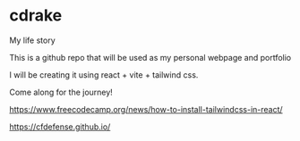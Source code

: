 # cdrake
My life story


This is a github repo that will be used as my personal webpage and portfolio

I will be creating it using react + vite + tailwind css.

Come along for the journey!

https://www.freecodecamp.org/news/how-to-install-tailwindcss-in-react/

https://cfdefense.github.io/